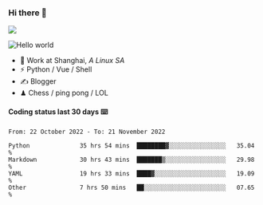 ### Hi there 👋
![](https://komarev.com/ghpvc/?username=Xuhandsome)


<img src="https://github-readme-stats.vercel.app/api?username=XuHandsome&show_icons=true&theme=merko" alt="Hello world">

<br/>

- 🍻  Work at Shanghai, _A Linux SA_
- ⚡  Python / Vue / Shell
- ✍️  Blogger
- ♟  Chess / ping pong / LOL

#### Coding status last 30 days ⌨️

<!--START_SECTION:waka-->

```text
From: 22 October 2022 - To: 21 November 2022

Python              35 hrs 54 mins  ████████▓░░░░░░░░░░░░░░░░   35.04 %
Markdown            30 hrs 43 mins  ███████▒░░░░░░░░░░░░░░░░░   29.98 %
YAML                19 hrs 33 mins  ████▓░░░░░░░░░░░░░░░░░░░░   19.09 %
Other               7 hrs 50 mins   ██░░░░░░░░░░░░░░░░░░░░░░░   07.65 %
```

<!--END_SECTION:waka-->
